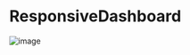# ResponsiveDashboard
![image](https://user-images.githubusercontent.com/112661561/230884047-e699a2d6-5f20-42c1-97c7-96cfbd2981f9.png)
